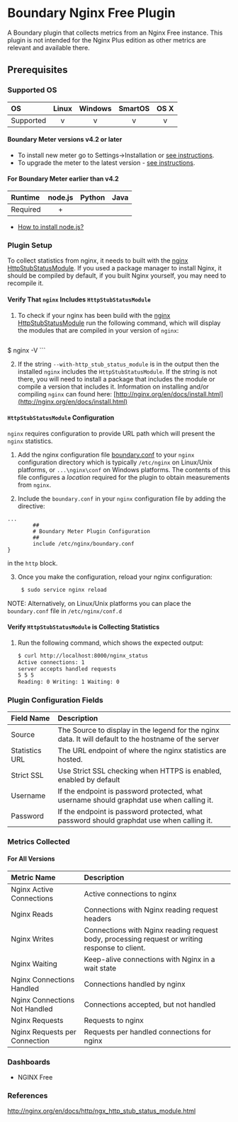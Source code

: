 # Boundary Nginx Free Plugin

A Boundary plugin that collects metrics from an Nginx Free instance. This plugin is not intended for the Nginx Plus edition as other metrics are relevant and available there.

## Prerequisites

### Supported OS

|     OS    | Linux | Windows | SmartOS | OS X |
|:----------|:-----:|:-------:|:-------:|:----:|
| Supported |   v   |    v    |    v    |  v   |

#### Boundary Meter versions v4.2 or later

- To install new meter go to Settings->Installation or [see instructions](https://help.boundary.com/hc/en-us/sections/200634331-Installation). 
- To upgrade the meter to the latest version - [see instructions](https://help.boundary.com/hc/en-us/articles/201573102-Upgrading-the-Boundary-Meter). 

#### For Boundary Meter earlier than v4.2

|  Runtime | node.js | Python | Java |
|:---------|:-------:|:------:|:----:|
| Required |    +    |        |      |

- [How to install node.js?](https://help.boundary.com/hc/articles/202360701)

### Plugin Setup

To collect statistics from nginx, it needs to built with the [nginx HttpStubStatusModule](http://nginx.org/en/docs/http/ngx_http_stub_status_module.html). If you used a package manager to install Nginx, it should be compiled by default, if you built Nginx yourself, you may need to recompile it.

#### Verify That `nginx` Includes `HttpStubStatusModule`

1. To check if your nginx has been build with the [nginx HttpStubStatusModule](http://nginx.org/en/docs/http/ngx_http_stub_status_module.html) run the following command, which will display the modules that are compiled in your version of `nginx`:
     ```bash
  $ nginx -V
    ```

2. If the string `--with-http_stub_status_module` is in the output then the installed `nginx` includes the `HttpStubStatusModule`. If the string is not there, you will need to install a package that includes the module or compile a version that includes it. Information on installing and/or compiling `nginx` can found here: [http://nginx.org/en/docs/install.html](http://nginx.org/en/docs/install.html)

#### `HttpStubStatusModule` Configuration

`nginx` requires configuration to provide URL path which will present the `nginx` statistics.

1. Add the nginx configuration file [boundary.conf](boundary.conf) to your `nginx` configuration directory which is typically `/etc/nginx` on Linux/Unix platforms, or `...\nginx\conf` on Windows platforms. The contents of this file configures a _location_ required for the plugin to obtain measurements from `nginx`.

2. Include the `boundary.conf` in your `nginx` configuration file by adding the directive:
```
...
        ##
        # Boundary Meter Plugin Configuration
        ##
        include /etc/nginx/boundary.conf
}
```
in the `http` block.

3. Once you make the configuration, reload your nginx configuration:
    ```bash
     $ sudo service nginx reload
    ```

NOTE: Alternatively, on Linux/Unix platforms you can place the `boundary.conf` file in `/etc/nginx/conf.d`

#### Verify `HttpStubStatusModule` is Collecting Statistics

1. Run the following command, which shows the expected output:
    ```bash
    $ curl http://localhost:8000/nginx_status
    Active connections: 1
    server accepts handled requests
    5 5 5
    Reading: 0 Writing: 1 Waiting: 0
    ```

### Plugin Configuration Fields

|Field Name    |Description                                                                                           |
|:-------------|:-----------------------------------------------------------------------------------------------------|
|Source        |The Source to display in the legend for the nginx data.  It will default to the hostname of the server|
|Statistics URL|The URL endpoint of where the nginx statistics are hosted.                                            |
|Strict SSL    |Use Strict SSL checking when HTTPS is enabled, enabled by default                                     |
|Username      |If the endpoint is password protected, what username should graphdat use when calling it.             |
|Password      |If the endpoint is password protected, what password should graphdat use when calling it.             |


### Metrics Collected

#### For All Versions

|Metric Name          |Description                       |
|:--------------------|:---------------------------------|
|Nginx Active Connections     |Active connections to nginx                                                                   |
|Nginx Reads                  |Connections with Nginx reading request headers                                                |
|Nginx Writes                 |Connections with Nginx reading request body, processing request or writing response to client.|
|Nginx Waiting                |Keep-alive connections with Nginx in a wait state                                             |
|Nginx Connections Handled    |Connections handled by nginx                                                                  |
|Nginx Connections Not Handled|Connections accepted, but not handled                                                         |
|Nginx Requests               |Requests to nginx                                                                             |
|Nginx Requests per Connection|Requests per handled connections for nginx                                                    |

### Dashboards

- NGINX Free

### References

http://nginx.org/en/docs/http/ngx_http_stub_status_module.html
